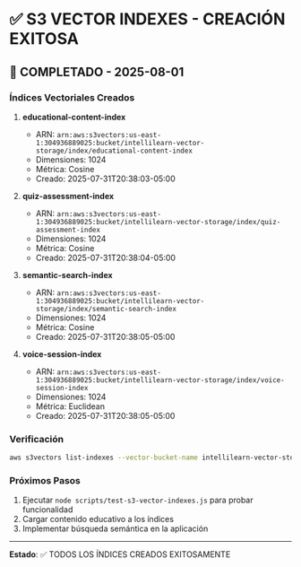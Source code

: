 # ✅ S3 VECTOR INDEXES - CREACIÓN EXITOSA

## 🎉 COMPLETADO - 2025-08-01

### Índices Vectoriales Creados

1. **educational-content-index**
   - ARN: `arn:aws:s3vectors:us-east-1:304936889025:bucket/intellilearn-vector-storage/index/educational-content-index`
   - Dimensiones: 1024
   - Métrica: Cosine
   - Creado: 2025-07-31T20:38:03-05:00

2. **quiz-assessment-index**
   - ARN: `arn:aws:s3vectors:us-east-1:304936889025:bucket/intellilearn-vector-storage/index/quiz-assessment-index`
   - Dimensiones: 1024
   - Métrica: Cosine
   - Creado: 2025-07-31T20:38:04-05:00

3. **semantic-search-index**
   - ARN: `arn:aws:s3vectors:us-east-1:304936889025:bucket/intellilearn-vector-storage/index/semantic-search-index`
   - Dimensiones: 1024
   - Métrica: Cosine
   - Creado: 2025-07-31T20:38:05-05:00

4. **voice-session-index**
   - ARN: `arn:aws:s3vectors:us-east-1:304936889025:bucket/intellilearn-vector-storage/index/voice-session-index`
   - Dimensiones: 1024
   - Métrica: Euclidean
   - Creado: 2025-07-31T20:38:05-05:00

### Verificación
```bash
aws s3vectors list-indexes --vector-bucket-name intellilearn-vector-storage --region us-east-1
```

### Próximos Pasos
1. Ejecutar `node scripts/test-s3-vector-indexes.js` para probar funcionalidad
2. Cargar contenido educativo a los índices
3. Implementar búsqueda semántica en la aplicación

---
**Estado**: ✅ TODOS LOS ÍNDICES CREADOS EXITOSAMENTE